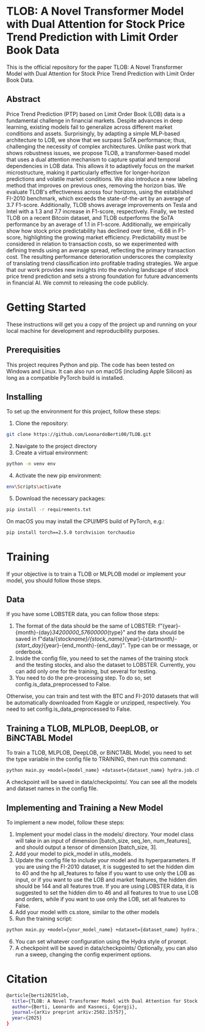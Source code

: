 # TLOB: A Novel Transformer Model with Dual Attention for Stock Price Trend Prediction with Limit Order Book Data

This is the official repository for the paper TLOB: A Novel Transformer Model with Dual Attention for Stock Price Trend Prediction with Limit Order Book Data.

## Abstract

Price Trend Prediction (PTP) based on Limit Order Book (LOB) data is a fundamental challenge in financial markets. Despite advances in deep learning, existing models fail to generalize across different market conditions and assets. Surprisingly, by adapting a simple MLP-based architecture to LOB, we show that we surpass SoTA performance; thus, challenging the necessity of complex architectures. Unlike past work that shows robustness issues, we propose TLOB, a transformer-based model that uses a dual attention mechanism to capture spatial and temporal dependencies in LOB data. This allows it to adaptively focus on the market microstructure, making it particularly effective for longer-horizon predictions and volatile market conditions.
We also introduce a new labeling method that improves on previous ones, removing the horizon bias.
We evaluate TLOB's effectiveness across four horizons, using the established FI-2010 benchmark, which exceeds the state-of-the-art by an average of 3.7 F1-score. Additionally, TLOB shows average improvements on Tesla and Intel with a 1.3 and 7.7 increase in F1-score, respectively. Finally, we tested TLOB on a recent Bitcoin dataset, and TLOB outperforms the SoTA performance by an average of 1.1 in F1-score.
Additionally, we empirically show how stock price predictability has declined over time, -6.68 in F1-score, highlighting the growing market efficiency.
Predictability must be considered in relation to transaction costs, so we experimented with defining trends using an average spread, reflecting the primary transaction cost. The resulting performance deterioration underscores the complexity of translating trend classification into profitable trading strategies.
We argue that our work provides new insights into the evolving landscape of stock price trend prediction and sets a strong foundation for future advancements in financial AI. We commit to releasing the code publicly.

# Getting Started

These instructions will get you a copy of the project up and running on your local machine for development and reproducibility purposes.

## Prerequisities

This project requires Python and pip. The code has been tested on Windows and Linux. It can also run on macOS (including Apple Silicon) as long as a compatible PyTorch build is installed.

## Installing

To set up the environment for this project, follow these steps:

1. Clone the repository:

```sh
git clone https://github.com/LeonardoBerti00/TLOB.git
```

2. Navigate to the project directory
3. Create a virtual environment:

```sh
python -m venv env
```

4. Activate the new pip environment:

```sh
env\Scripts\activate
```

5. Download the necessary packages:

```sh
pip install -r requirements.txt
```

On macOS you may install the CPU/MPS build of PyTorch, e.g.:

```sh
pip install torch==2.5.0 torchvision torchaudio
```

# Training

If your objective is to train a TLOB or MLPLOB model or implement your model, you should follow those steps.

## Data

If you have some LOBSTER data, you can follow those steps:

1. The format of the data should be the same of LOBSTER: f"{year}-{month}-{day}_34200000_57600000_{type}" and the data should be saved in f"data/{stock*name}/{stock_name}*{year}-{start*month}-{start_day}*{year}-{end_month}-{end_day}". Type can be or message, or orderbook.
2. Inside the config file, you need to set the names of the training stock and the testing stocks, and also the dataset to LOBSTER. Currently, you can add only one for the training, but several for testing.
3. You need to do the pre-processing step. To do so, set config.is_data_preprocessed to False.

Otherwise, you can train and test with the BTC and FI-2010 datasets that will be automatically downloaded from Kaggle or unzipped, respectively. You need to set config.is_data_preprocessed to False.

## Training a TLOB, MLPLOB, DeepLOB, or BiNCTABL Model

To train a TLOB, MLPLOB, DeepLOB, or BiNCTABL Model, you need to set the type variable in the config file to TRAINING, then run this command:

```sh
python main.py +model={model_name} +dataset={dataset_name} hydra.job.chdir=False
```

A checkpoint will be saved in data/checkpoints/. You can see all the models and dataset names in the config file.

## Implementing and Training a New Model

To implement a new model, follow these steps:

1. Implement your model class in the models/ directory. Your model class will take in an input of dimension [batch_size, seq_len, num_features], and should output a tensor of dimension [batch_size, 3].
2. Add your model to pick_model in utils_models.
3. Update the config file to include your model and its hyperparameters. If you are using the FI-2010 dataset, it is suggested to set the hidden dim to 40 and the hp all_features to false if you want to use only the LOB as input, or if you want to use the LOB and market features, the hidden dim should be 144 and all features true. If you are using LOBSTER data, it is suggested to set the hidden dim to 46 and all features to true to use LOB and orders, while if you want to use only the LOB, set all features to False.
4. Add your model with cs.store, similar to the other models
5. Run the training script:

```sh
python main.py +model={your_model_name} +dataset={dataset_name} hydra.job.chdir=False
```

6. You can set whatever configuration using the Hydra style of prompt.
7. A checkpoint will be saved in data/checkpoints/
   Optionally, you can also run a sweep, changing the config experiment options.

# Citation

```sh
@article{berti2025tlob,
  title={TLOB: A Novel Transformer Model with Dual Attention for Stock Price Trend Prediction with Limit Order Book Data},
  author={Berti, Leonardo and Kasneci, Gjergji},
  journal={arXiv preprint arXiv:2502.15757},
  year={2025}
}
```
